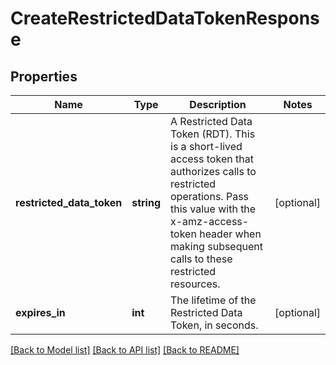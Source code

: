 # CreateRestrictedDataTokenResponse

## Properties
Name | Type | Description | Notes
------------ | ------------- | ------------- | -------------
**restricted_data_token** | **string** | A Restricted Data Token (RDT). This is a short-lived access token that authorizes calls to restricted operations. Pass this value with the x-amz-access-token header when making subsequent calls to these restricted resources. | [optional] 
**expires_in** | **int** | The lifetime of the Restricted Data Token, in seconds. | [optional] 

[[Back to Model list]](../README.md#documentation-for-models) [[Back to API list]](../README.md#documentation-for-api-endpoints) [[Back to README]](../README.md)


